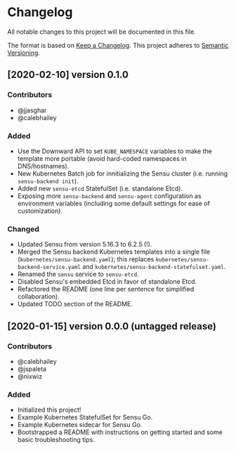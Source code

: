 # Changelog

All notable changes to this project will be documented in this file.

The format is based on [Keep a Changelog](http://keepachangelog.com/en/1.0.0/). 
This project adheres to [Semantic Versioning](http://semver.org/spec/v2.0.0.html).

## [2020-02-10] version 0.1.0

### Contributors 

- @jjasghar
- @calebhailey

### Added

- Use the Downward API to set `KUBE_NAMESPACE` variables to make the template more portable (avoid hard-coded namespaces in DNS/hostnames). 
- New Kubernetes Batch job for innitializing the Sensu cluster (i.e. running `sensu-backend init`). 
- Added new `sensu-etcd` StatefulSet (i.e. standalone Etcd). 
- Exposing more `sensu-backend` and `sensu-agent` configuration as environment variables (including some default settings for ease of customization). 

### Changed

- Updated Sensu from version 5.16.3 to 6.2.5 (!). 
- Merged the Sensu backend Kubernetes templates into a single file (`kubernetes/sensu-backend.yaml`); 
  this replaces `kubernetes/sensu-backend-service.yaml` and `kubernetes/sensu-backend-statefulset.yaml`. 
- Renamed the `sensu` service to `sensu-etcd`. 
- Disabled Sensu's embedded Etcd in favor of standalone Etcd. 
- Refactored the README (one line per sentence for simplified collaboration). 
- Updated TODO section of the README.

## [2020-01-15] version 0.0.0 (untagged release)

### Contributors 

- @calebhailey
- @jspaleta 
- @nixwiz

### Added 

- Initialized this project! 
- Example Kubernetes StatefulSet for Sensu Go. 
- Example Kubernetes sidecar for Sensu Go. 
- Bootstrapped a README with instructions on getting started and some basic troubleshooting tips.

